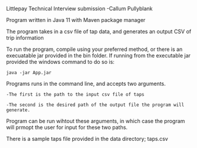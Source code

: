 Littlepay Technical Interview submission
	-Callum Pullyblank

Program written in Java 11 with Maven package manager

The program takes in a csv file of tap data, and generates an output CSV of trip information

To run the program, compile using your preferred method, or there is an execuatable jar provided in the bin folder.
If running from the executable jar provided the windows command to do so is: 

	java -jar App.jar
	
Programs runs in the command line, and accepts two arguments.

	-The first is the path to the input csv file of taps
	
	-The second is the desired path of the output file the program will generate.

Program can be run wihtout these arguments, in which case the program will prmopt the user for input for these two paths.

There is a sample taps file provided in the data directory; taps.csv
